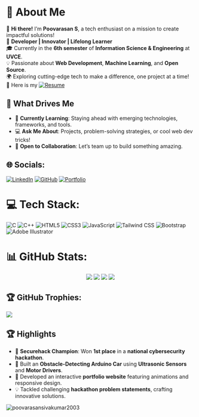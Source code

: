 # 💫 About Me  
👋 **Hi there!** I’m **Poovarasan S**, a tech enthusiast on a mission to create impactful solutions!  
🚀 **Developer | Innovator | Lifelong Learner**  
🎓 Currently in the **6th semester** of **Information Science & Engineering** at **UVCE**.  
💡 Passionate about **Web Development**, **Machine Learning**, and **Open Source**.  
🌍 Exploring cutting-edge tech to make a difference, one project at a time!  
📝 Here is my [![Resume](https://img.shields.io/badge/Resume-%23FF5733.svg?logo=adobeacrobatreader&logoColor=white)](https://drive.google.com/file/d/1IXhxXrapzXoyBwAMmrfVTO-4GeNRK-NZ/view?usp=sharing)


## 🚀 What Drives Me  
- 🌱 **Currently Learning**: Staying ahead with emerging technologies, frameworks, and tools.  
- 💻 **Ask Me About**: Projects, problem-solving strategies, or cool web dev tricks!  
- 🤝 **Open to Collaboration**: Let’s team up to build something amazing.  


## 🌐 Socials:
[![LinkedIn](https://img.shields.io/badge/LinkedIn-%230077B5.svg?logo=linkedin&logoColor=white)](https://www.linkedin.com/in/poovarasansivakumar2003/) 
[![GitHub](https://img.shields.io/badge/GitHub-%23121011.svg?logo=github&logoColor=white)](https://github.com/poovarasansivakumar2003) 
[![Portfolio](https://img.shields.io/badge/Portfolio-%23000000.svg?logo=firefox&logoColor=#FF7139)](https://poovarasansivakumar2003.github.io/Portfolio)


# 💻 Tech Stack:
![C](https://img.shields.io/badge/c-%2300599C.svg?style=for-the-badge&logo=c&logoColor=white) 
![C++](https://img.shields.io/badge/c++-%2300599C.svg?style=for-the-badge&logo=c%2B%2B&logoColor=white) 
![HTML5](https://img.shields.io/badge/html5-%23E34F26.svg?style=for-the-badge&logo=html5&logoColor=white) 
![CSS3](https://img.shields.io/badge/css3-%231572B6.svg?style=for-the-badge&logo=css3&logoColor=white) 
![JavaScript](https://img.shields.io/badge/javascript-%23323330.svg?style=for-the-badge&logo=javascript&logoColor=%23F7DF1E) 
![Tailwind CSS](https://img.shields.io/badge/TailwindCSS-%2338B2AC.svg?style=for-the-badge&logo=tailwind-css&logoColor=white)
![Bootstrap](https://img.shields.io/badge/bootstrap-%238511FA.svg?style=for-the-badge&logo=bootstrap&logoColor=white)
![Adobe Illustrator](https://img.shields.io/badge/adobe%20illustrator-%23FF9A00.svg?style=for-the-badge&logo=adobe%20illustrator&logoColor=white) 


# 📊 GitHub Stats:
<div align="center">
  <img src="https://github-readme-stats.vercel.app/api?username=poovarasansivakumar2003&theme=radical&hide_border=false&include_all_commits=true&count_private=true" />
  <img src="https://github-readme-streak-stats.herokuapp.com?user=poovarasansivakumar2003&theme=radical&hide_border=false" />
  <img src="https://github-readme-stats.vercel.app/api/top-langs/?username=poovarasansivakumar2003&theme=radical&hide_border=false&include_all_commits=true&count_private=true&layout=compact" />
  <img src="https://github-readme-activity-graph.vercel.app/graph?username=poovarasansivakumar2003&radius=16&theme=github-dark&area=true&order=3"/>
</div>


## 🏆 GitHub Trophies:
![](https://github-profile-trophy.vercel.app/?username=poovarasansivakumar2003&theme=radical&no-frame=false&no-bg=true&margin-w=4)


## 🏆 Highlights  
- 🥇 **Securehack Champion**: Won **1st place** in a **national cybersecurity hackathon**.  
- 🤖 Built an **Obstacle-Detecting Arduino Car** using **Ultrasonic Sensors** and **Motor Drivers**.  
- 🌟 Developed an interactive **portfolio website** featuring animations and responsive design.  
- 💡 Tackled challenging **hackathon problem statements**, crafting innovative solutions.  

<p align="left"> <img src="https://komarev.com/ghpvc/?username=poovarasansivakumar2003&label=Profile%20views&color=0e75b6&style=flat" alt="poovarasansivakumar2003" /> </p>
